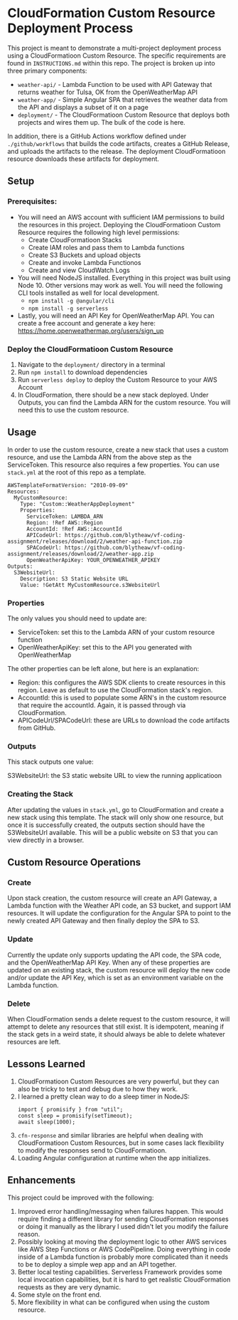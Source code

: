 # CloudFormation Custom Resource Deployment Process

This project is meant to demonstrate a multi-project deployment process using a CloudFormatioon Custom Resource. The specific requirements are found in `INSTRUCTIONS.md` within this repo. The project is broken up into three primary components:

- `weather-api/` - Lambda Function to be used with API Gateway that returns weather for Tulsa, OK from the OpenWeatherMap API
- `weather-app/` - Simple Angular SPA that retrieves the weather data from the API and displays a subset of it on a page
- `deployment/` - The CloudFormatioon Custom Resource that deploys both projects and wires them up. The bulk of the code is here.

In addition, there is a GitHub Actions workflow defined under `./github/workflows` that builds the code artifacts, creates a GitHub Release, and uploads the artifacts to the release. The deployment CloudFormatioon resource downloads these artifacts for deployment.

## Setup

### Prerequisites:

- You will need an AWS account with sufficient IAM permissions to build the resources in this project. Deploying the CloudFormatioon Custom Resource requires the following high level permissions:
  - Create CloudFormatioon Stacks
  - Create IAM roles and pass them to Lambda functions
  - Create S3 Buckets and upload objects
  - Create and invoke Lambda Functionos
  - Create and view CloudWatch Logs
- You will need NodeJS installed. Everything in this project was built using Node 10. Other versions may work as well. You will need the following CLI tools installed as well for local development.
  - `npm install -g @angular/cli`
  - `npm install -g serverless`
- Lastly, you will need an API Key for OpenWeatherMap API. You can create a free account and generate a key here: https://home.openweathermap.org/users/sign_up

### Deploy the CloudFormatioon Custom Resource

1. Navigate to the `deployment/` directory in a terminal
2. Run `npm install` to download dependencies
3. Run `serverless deploy` to deploy the Custom Resource to your AWS Account
4. In CloudFormation, there should be a new stack deployed. Under Outputs, you can find the Lambda ARN for the custom resource. You will need this to use the custom resource.

## Usage

In order to use the custom resource, create a new stack that uses a custom resource, and use the Lambda ARN from the above step as the ServiceToken. This resource also requires a few properties. You can use `stack.yml` at the root of this repo as a template.

```
AWSTemplateFormatVersion: "2010-09-09"
Resources:
  MyCustomResource:
    Type: "Custom::WeatherAppDeployment"
    Properties:
      ServiceToken: LAMBDA_ARN
      Region: !Ref AWS::Region
      AccountId: !Ref AWS::AccountId
      APICodeUrl: https://github.com/blytheaw/vf-coding-assignment/releases/download/2/weather-api-function.zip
      SPACodeUrl: https://github.com/blytheaw/vf-coding-assignment/releases/download/2/weather-app.zip
      OpenWeatherApiKey: YOUR_OPENWEATHER_APIKEY
Outputs:
  S3WebsiteUrl:
    Description: S3 Static Website URL
    Value: !GetAtt MyCustomResource.s3WebsiteUrl
```

### Properties

The only values you should need to update are:

- ServiceToken: set this to the Lambda ARN of your custom resource function
- OpenWeatherApiKey: set this to the API you generated with OpenWeatherMap

The other properties can be left alone, but here is an explanation:

- Region: this configures the AWS SDK clients to create resources in this region. Leave as default to use the CloudFormation stack's region.
- AccountId: this is used to populate some ARN's in the custom resource that require the accountId. Again, it is passed through via CloudFormation.
- APICodeUrl/SPACodeUrl: these are URLs to download the code artifacts from GitHub.

### Outputs

This stack outputs one value:

S3WebsiteUrl: the S3 static website URL to view the running applicatioon

### Creating the Stack

After updating the values in `stack.yml`, go to CloudFormation and create a new stack using this template. The stack will only show one resource, but once it is successfully created, the outputs section should have the S3WebsiteUrl available. This will be a public website on S3 that you can view directly in a browser.

## Custom Resource Operations

### Create

Upon stack creation, the custom resource will create an API Gateway, a Lambda function with the Weather API code, an S3 bucket, and support IAM resources. It will update the configuration for the Angular SPA to point to the newly created API Gateway and then finally deploy the SPA to S3.

### Update

Currently the update only supports updating the API code, the SPA code, and the OpenWeatherMap API Key. When any of these properties are updated on an existing stack, the custom resource will deploy the new code and/or update the API Key, which is set as an environment variable on the Lambda function.

### Delete

When CloudFormation sends a delete request to the custom resource, it will attempt to delete any resources that still exist. It is idempotent, meaning if the stack gets in a weird state, it should always be able to delete whatever resources are left.

## Lessons Learned

1. CloudFormatioon Custom Resources are very powerful, but they can also be tricky to test and debug due to how they work.
2. I learned a pretty clean way to do a sleep timer in NodeJS:
   ```
   import { promisify } from "util";
   const sleep = promisify(setTimeout);
   await sleep(1000);
   ```
3. `cfn-response` and similar libraries are helpful when dealing with CloudFormatioon Custom Resources, but in some cases lack flexibility to modify the responses send to CloudFormatioon.
4. Loading Angular configuration at runtime when the app initializes.

## Enhancements

This project could be improved with the following:

1. Improved error handling/messaging when failures happen. This would require finding a different library for sending CloudFormation responses or doing it manually as the library I used didn't let you modify the failure reason.
2. Possibly looking at moving the deployment logic to other AWS services like AWS Step Functions or AWS CodePipeline. Doing everything in code inside of a Lambda function is probably more complicated than it needs to be to deploy a simple wep app and an API together.
3. Better local testing capabilities. Serverless Framework provides some local invocation capabilities, but it is hard to get realistic CloudFormation requests as they are very dynamic.
4. Some style on the front end.
5. More flexibility in what can be configured when using the custom resource.
